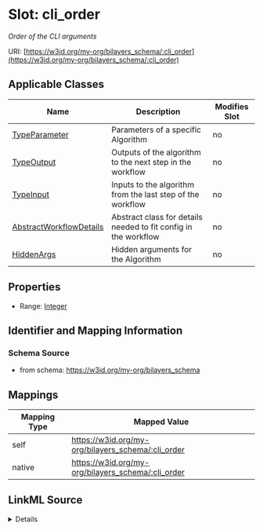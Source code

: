 

# Slot: cli_order


_Order of the CLI arguments_





URI: [https://w3id.org/my-org/bilayers_schema/:cli_order](https://w3id.org/my-org/bilayers_schema/:cli_order)



<!-- no inheritance hierarchy -->





## Applicable Classes

| Name | Description | Modifies Slot |
| --- | --- | --- |
| [TypeParameter](TypeParameter.md) | Parameters of a specific Algorithm |  no  |
| [TypeOutput](TypeOutput.md) | Outputs of the algorithm to the next step in the workflow |  no  |
| [TypeInput](TypeInput.md) | Inputs to the algorithm from the last step of the workflow |  no  |
| [AbstractWorkflowDetails](AbstractWorkflowDetails.md) | Abstract class for details needed to fit config in the workflow |  no  |
| [HiddenArgs](HiddenArgs.md) | Hidden arguments for the Algorithm |  no  |







## Properties

* Range: [Integer](Integer.md)





## Identifier and Mapping Information







### Schema Source


* from schema: https://w3id.org/my-org/bilayers_schema




## Mappings

| Mapping Type | Mapped Value |
| ---  | ---  |
| self | https://w3id.org/my-org/bilayers_schema/:cli_order |
| native | https://w3id.org/my-org/bilayers_schema/:cli_order |




## LinkML Source

<details>
```yaml
name: cli_order
description: Order of the CLI arguments
from_schema: https://w3id.org/my-org/bilayers_schema
rank: 1000
alias: cli_order
domain_of:
- AbstractWorkflowDetails
- TypeParameter
- HiddenArgs
range: integer
required: false

```
</details>